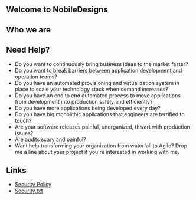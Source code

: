 ## Welcome to NobileDesigns

## Who we are

## Need Help?
- Do you want to continuously bring business ideas to the market faster?
- Do you want to break barriers between application development and operation teams?
- Do you have an automated provisioning and virtualization system in place to scale your technology stack when demand increases?
- Do you have an end to end automated process to move applications from development into production safely and efficiently?
- Do you have more applications being developed every day?
- Do you have big monolithic applications that engineers are terrified to touch?
- Are your software releases painful, unorganized, thwart with production issues?
- Are audits scary and painful?
- Want help transforming your organization from waterfall to Agile? Drop me a line about your project if you're interested in working with me.

## Links
- [Security Policy](/security-policy)
- [Security.txt](/security.txt)
